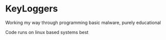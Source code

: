 # KeyLoggers
Working my way through programming basic malware, purely educational

Code runs on linux based systems best
